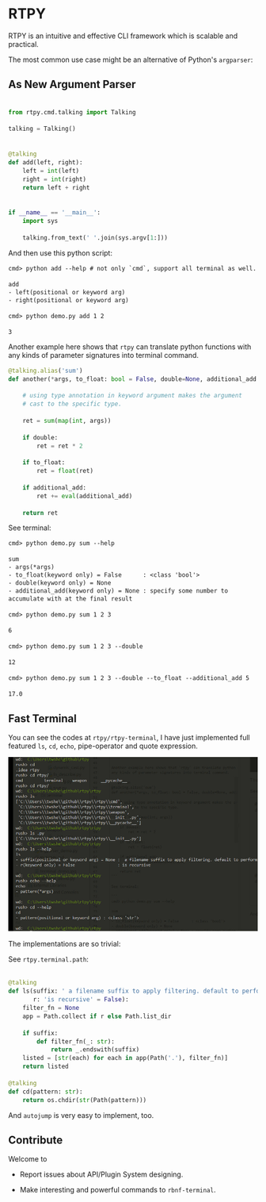 
RTPY
====================

RTPY is an intuitive and effective CLI framework which is scalable and practical.

The most common use case might be an alternative of Python's `argparser`:


As New Argument Parser
----------------------------------


```python

from rtpy.cmd.talking import Talking

talking = Talking()


@talking
def add(left, right):
    left = int(left)
    right = int(right)
    return left + right


if __name__ == '__main__':
    import sys

    talking.from_text(' '.join(sys.argv[1:]))
```
And then use this python script:

```shell
cmd> python add --help # not only `cmd`, support all terminal as well.

add
- left(positional or keyword arg)
- right(positional or keyword arg)

cmd> python demo.py add 1 2

3
```

Another example here shows that `rtpy` can translate python functions with
any kinds of parameter signatures into terminal command.

```python
@talking.alias('sum')
def another(*args, to_float: bool = False, double=None, additional_add: int = None):

    # using type annotation in keyword argument makes the argument
    # cast to the specific type.

    ret = sum(map(int, args))

    if double:
        ret = ret * 2

    if to_float:
        ret = float(ret)

    if additional_add:
        ret += eval(additional_add)

    return ret
```

See terminal:

```shell
cmd> python demo.py sum --help

sum
- args(*args)
- to_float(keyword only) = False      : <class 'bool'>
- double(keyword only) = None
- additional_add(keyword only) = None : specify some number to accumulate with at the final result

cmd> python demo.py sum 1 2 3

6

cmd> python demo.py sum 1 2 3 --double

12

cmd> python demo.py sum 1 2 3 --double --to_float --additional_add 5

17.0
```


Fast Terminal
------------------------

You can see the codes at `rtpy/rtpy-terminal`, I have just implemented full featured `ls`, `cd`, `echo`, pipe-operator and quote expression.


[![terminal_demo](./terminal_demo.jpg)](./terminal_demo.jpg)

The implementations are so trivial:

See `rtpy.terminal.path`:

```python

@talking
def ls(suffix: ' a filename suffix to apply filtering. default to perform no filtering.' = None, *,
       r: 'is recursive' = False):
    filter_fn = None
    app = Path.collect if r else Path.list_dir

    if suffix:
        def filter_fn(_: str):
            return _.endswith(suffix)
    listed = [str(each) for each in app(Path('.'), filter_fn)]
    return listed

@talking
def cd(pattern: str):
    return os.chdir(str(Path(pattern)))

```

And `autojump` is very easy to implement, too.



Contribute
-------------------

Welcome to

- Report issues about API/Plugin System designing.

- Make interesting and powerful commands to `rbnf-terminal`.






